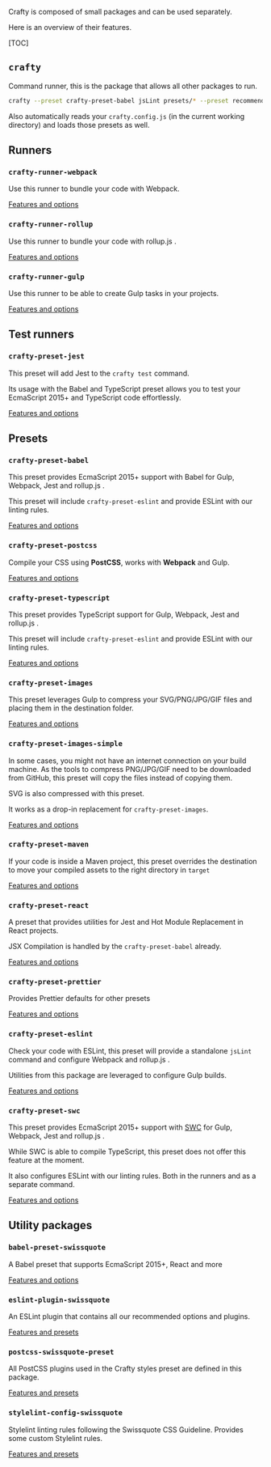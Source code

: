 Crafty is composed of small packages and can be used separately.

Here is an overview of their features.

[TOC]

## `crafty`

Command runner, this is the package that allows all other packages to run.

```bash
crafty --preset crafty-preset-babel jsLint presets/* --preset recommended --preset node
```

Also automatically reads your `crafty.config.js` (in the current working
directory) and loads those presets as well.

## Runners

### `crafty-runner-webpack`

Use this runner to bundle your code with Webpack.

[Features and options](02_crafty-runner-webpack.md)

### `crafty-runner-rollup`

Use this runner to bundle your code with rollup.js .

[Features and options](02_crafty-runner-rollup.md)

### `crafty-runner-gulp`

Use this runner to be able to create Gulp tasks in your projects.

[Features and options](02_crafty-runner-gulp.md)

## Test runners

### `crafty-preset-jest`

This preset will add Jest to the `crafty test` command.

Its usage with the Babel and TypeScript preset allows you to test your
EcmaScript 2015+ and TypeScript code effortlessly.

[Features and options](05_crafty-preset-jest.md)

## Presets

### `crafty-preset-babel`

This preset provides EcmaScript 2015+ support with Babel for Gulp, Webpack, Jest and rollup.js .

This preset will include `crafty-preset-eslint` and provide ESLint with our linting rules.

[Features and options](05_crafty-preset-babel)

### `crafty-preset-postcss`

Compile your CSS using **PostCSS**, works with **Webpack** and Gulp.

[Features and options](05_crafty-preset-postcss)

### `crafty-preset-typescript`

This preset provides TypeScript support for Gulp, Webpack, Jest and rollup.js .

This preset will include `crafty-preset-eslint` and provide ESLint with our linting rules.

[Features and options](05_crafty-preset-typescript)

### `crafty-preset-images`

This preset leverages Gulp to compress your SVG/PNG/JPG/GIF files and placing
them in the destination folder.

[Features and options](05_crafty-preset-images.md)

### `crafty-preset-images-simple`

In some cases, you might not have an internet connection on your build machine.
As the tools to compress PNG/JPG/GIF need to be downloaded from GitHub, this
preset will copy the files instead of copying them.

SVG is also compressed with this preset.

It works as a drop-in replacement for `crafty-preset-images`.

[Features and options](05_crafty-preset-images-simple.md)

### `crafty-preset-maven`

If your code is inside a Maven project, this preset overrides the destination to
move your compiled assets to the right directory in `target`

[Features and options](05_crafty-preset-maven.md)

### `crafty-preset-react`

A preset that provides utilities for Jest and Hot Module Replacement in React
projects.

JSX Compilation is handled by the `crafty-preset-babel` already.

[Features and options](05_crafty-preset-react.md)

### `crafty-preset-prettier`

Provides Prettier defaults for other presets

[Features and options](05_crafty-preset-prettier.md)

### `crafty-preset-eslint`

Check your code with ESLint, this preset will provide a standalone `jsLint` command and configure Webpack and rollup.js .

Utilities from this package are leveraged to configure Gulp builds.

[Features and options](05_crafty-preset-eslint)

### `crafty-preset-swc`

This preset provides EcmaScript 2015+ support with [SWC](https://swc.rs/) for Gulp, Webpack, Jest and rollup.js .

While SWC is able to compile TypeScript, this preset does not offer this feature at the moment.

It also configures ESLint with our linting rules. Both in the runners and as a
separate command.

[Features and options](05_crafty-preset-babel)

## Utility packages

### `babel-preset-swissquote`

A Babel preset that supports EcmaScript 2015+, React and more

[Features and options](10_babel-preset-swissquote.md)

### `eslint-plugin-swissquote`

An ESLint plugin that contains all our recommended options and plugins.

[Features and presets](10_eslint-plugin-swissquote.md)

### `postcss-swissquote-preset`

All PostCSS plugins used in the Crafty styles preset are defined in this
package.

[Features and presets](10_postcss-swissquote-preset.md)

### `stylelint-config-swissquote`

Stylelint linting rules following the Swissquote CSS Guideline. Provides some
custom Stylelint rules.

[Features and presets](10_stylelint-config-swissquote.md)
